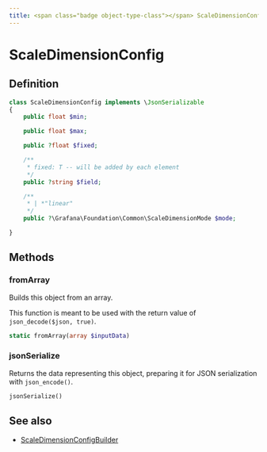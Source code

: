 ```yaml
---
title: <span class="badge object-type-class"></span> ScaleDimensionConfig
---
```

# <span class="badge object-type-class"></span> ScaleDimensionConfig

## Definition

```php
class ScaleDimensionConfig implements \JsonSerializable
{
    public float $min;

    public float $max;

    public ?float $fixed;

    /**
     * fixed: T -- will be added by each element
     */
    public ?string $field;

    /**
     * | *"linear"
     */
    public ?\Grafana\Foundation\Common\ScaleDimensionMode $mode;

}
```
## Methods

### <span class="badge object-method"></span> fromArray

Builds this object from an array.

This function is meant to be used with the return value of `json_decode($json, true)`.

```php
static fromArray(array $inputData)
```

### <span class="badge object-method"></span> jsonSerialize

Returns the data representing this object, preparing it for JSON serialization with `json_encode()`.

```php
jsonSerialize()
```

## See also

 * <span class="badge builder"></span> [ScaleDimensionConfigBuilder](./builder-ScaleDimensionConfigBuilder.md)

